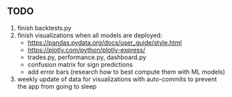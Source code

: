 ## TODO
1. finish backtests.py
2. finish visualizations when all models are deployed:
    - https://pandas.pydata.org/docs/user_guide/style.html
    - https://plotly.com/python/plotly-express/
    - trades.py, performance.py, dashboard.py
    - confusion matrix for sign predictions
    - add error bars (research how to best compute them with ML models)
3. weekly update of data for visualizations with auto-commits to prevent the app from going to sleep
